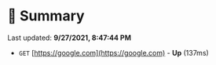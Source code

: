 # 📖 Summary
Last updated: **9/27/2021, 8:47:44 PM**

- `GET` [https://google.com](https://google.com) - **Up** (137ms)
